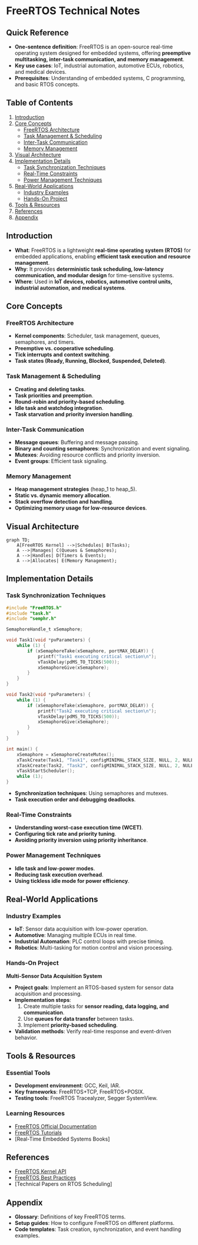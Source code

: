 # FreeRTOS Technical Notes
<!-- [A block diagram showing FreeRTOS task scheduling, inter-task communication mechanisms, and memory management strategies.] -->

## Quick Reference
- **One-sentence definition**: FreeRTOS is an open-source real-time operating system designed for embedded systems, offering **preemptive multitasking, inter-task communication, and memory management**.
- **Key use cases**: IoT, industrial automation, automotive ECUs, robotics, and medical devices.
- **Prerequisites**: Understanding of embedded systems, C programming, and basic RTOS concepts.

## Table of Contents
1. [Introduction](#introduction)
2. [Core Concepts](#core-concepts)
    - [FreeRTOS Architecture](#freertos-architecture)
    - [Task Management & Scheduling](#task-management--scheduling)
    - [Inter-Task Communication](#inter-task-communication)
    - [Memory Management](#memory-management)
3. [Visual Architecture](#visual-architecture)
4. [Implementation Details](#implementation-details)
    - [Task Synchronization Techniques](#task-synchronization-techniques)
    - [Real-Time Constraints](#real-time-constraints)
    - [Power Management Techniques](#power-management-techniques)
5. [Real-World Applications](#real-world-applications)
    - [Industry Examples](#industry-examples)
    - [Hands-On Project](#hands-on-project)
6. [Tools & Resources](#tools--resources)
7. [References](#references)
8. [Appendix](#appendix)

## Introduction
- **What**: FreeRTOS is a lightweight **real-time operating system (RTOS)** for embedded applications, enabling **efficient task execution and resource management**.
- **Why**: It provides **deterministic task scheduling, low-latency communication, and modular design** for time-sensitive systems.
- **Where**: Used in **IoT devices, robotics, automotive control units, industrial automation, and medical systems**.

## Core Concepts
### FreeRTOS Architecture
- **Kernel components**: Scheduler, task management, queues, semaphores, and timers.
- **Preemptive vs. cooperative scheduling**.
- **Tick interrupts and context switching**.
- **Task states (Ready, Running, Blocked, Suspended, Deleted)**.

### Task Management & Scheduling
- **Creating and deleting tasks**.
- **Task priorities and preemption**.
- **Round-robin and priority-based scheduling**.
- **Idle task and watchdog integration**.
- **Task starvation and priority inversion handling**.

### Inter-Task Communication
- **Message queues**: Buffering and message passing.
- **Binary and counting semaphores**: Synchronization and event signaling.
- **Mutexes**: Avoiding resource conflicts and priority inversion.
- **Event groups**: Efficient task signaling.

### Memory Management
- **Heap management strategies** (heap_1 to heap_5).
- **Static vs. dynamic memory allocation**.
- **Stack overflow detection and handling**.
- **Optimizing memory usage for low-resource devices**.

## Visual Architecture
```mermaid
graph TD;
    A[FreeRTOS Kernel] -->|Schedules| B(Tasks);
    A -->|Manages| C(Queues & Semaphores);
    A -->|Handles| D(Timers & Events);
    A -->|Allocates| E(Memory Management);
```

## Implementation Details
### Task Synchronization Techniques
```c
#include "FreeRTOS.h"
#include "task.h"
#include "semphr.h"

SemaphoreHandle_t xSemaphore;

void Task1(void *pvParameters) {
    while (1) {
        if (xSemaphoreTake(xSemaphore, portMAX_DELAY)) {
            printf("Task1 executing critical section\n");
            vTaskDelay(pdMS_TO_TICKS(500));
            xSemaphoreGive(xSemaphore);
        }
    }
}

void Task2(void *pvParameters) {
    while (1) {
        if (xSemaphoreTake(xSemaphore, portMAX_DELAY)) {
            printf("Task2 executing critical section\n");
            vTaskDelay(pdMS_TO_TICKS(500));
            xSemaphoreGive(xSemaphore);
        }
    }
}

int main() {
    xSemaphore = xSemaphoreCreateMutex();
    xTaskCreate(Task1, "Task1", configMINIMAL_STACK_SIZE, NULL, 2, NULL);
    xTaskCreate(Task2, "Task2", configMINIMAL_STACK_SIZE, NULL, 2, NULL);
    vTaskStartScheduler();
    while (1);
}
```
- **Synchronization techniques**: Using semaphores and mutexes.
- **Task execution order and debugging deadlocks**.

### Real-Time Constraints
- **Understanding worst-case execution time (WCET)**.
- **Configuring tick rate and priority tuning**.
- **Avoiding priority inversion using priority inheritance**.

### Power Management Techniques
- **Idle task and low-power modes**.
- **Reducing task execution overhead**.
- **Using tickless idle mode for power efficiency**.

## Real-World Applications
### Industry Examples
- **IoT**: Sensor data acquisition with low-power operation.
- **Automotive**: Managing multiple ECUs in real time.
- **Industrial Automation**: PLC control loops with precise timing.
- **Robotics**: Multi-tasking for motion control and vision processing.

### Hands-On Project
**Multi-Sensor Data Acquisition System**
- **Project goals**: Implement an RTOS-based system for sensor data acquisition and processing.
- **Implementation steps**:
  1. Create multiple tasks for **sensor reading, data logging, and communication**.
  2. Use **queues for data transfer** between tasks.
  3. Implement **priority-based scheduling**.
- **Validation methods**: Verify real-time response and event-driven behavior.

## Tools & Resources
### Essential Tools
- **Development environment**: GCC, Keil, IAR.
- **Key frameworks**: FreeRTOS+TCP, FreeRTOS+POSIX.
- **Testing tools**: FreeRTOS Tracealyzer, Segger SystemView.

### Learning Resources
- [FreeRTOS Official Documentation](https://www.freertos.org/)
- [FreeRTOS Tutorials](https://www.freertos.org/RTOS.html)
- [Real-Time Embedded Systems Books]

## References
- [FreeRTOS Kernel API](https://www.freertos.org/a00106.html)
- [FreeRTOS Best Practices](https://www.freertos.org/FAQHowTo.html)
- [Technical Papers on RTOS Scheduling]

## Appendix
- **Glossary**: Definitions of key FreeRTOS terms.
- **Setup guides**: How to configure FreeRTOS on different platforms.
- **Code templates**: Task creation, synchronization, and event handling examples.

